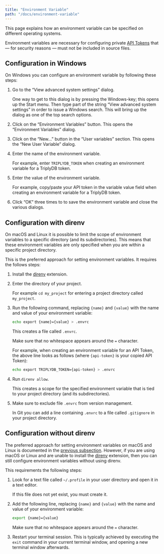 ```yaml
---
title: "Environment Variable"
path: "/docs/environment-variable"
---
```


This page explains how an environment variable can be specified on different operating systems.

Environment variables are necessary for configuring private [API Tokens](api-token) that ― for security reasons ― must not be included in source files.

## Configuration in Windows

On Windows you can configure an environment variable by following these steps:

1. Go to the “View advanced system settings” dialog.

   One way to get to this dialog is by pressing the Windows-key; this opens up the Start menu.  Then type part of the string “View advanced system settings” in order to issue a Windows search.  This will bring up the dialog as one of the top search options.

2. Click on the “Environment Variables” button.  This opens the “Environment Variables” dialog.

3. Click on the “New…” button in the “User variables” section.  This opens the “New User Variable” dialog.

4. Enter the name of the environment variable.

   For example, enter `TRIPLYDB_TOKEN` when creating an environment variable for a TriplyDB token.

5. Enter the value of the environment variable.

   For example, copy/paste your API token in the variable value field when creating an environment variable for a TriplyDB token.

6. Click “OK” three times to to save the environment variable and close the various dialogs.

## Configuration with direnv

On macOS and Linux it is possible to limit the scope of environment variables to a specific directory (and its subdirectories).  This means that these environment variables are only specified when you are within a specific project directory.

This is the preferred approach for setting environment variables.  It requires the follows steps:

1. Install the [direnv](https://direnv.net) extension.

2. Enter the directory of your project.

   For example `cd my_project` for entering a project directory called `my_project`.

3. Run the following command, replacing `{name}` and `{value}` with the name and value of your environment variable:

   ```sh
   echo export {name}={value} > .envrc
   ```

   This creates a file called `.envrc`.

   Make sure that no whitespace appears around the `=` character.

   For example, when creating an environment variable for an API Token, the above line looks as follows (where `{api-token}` is your copied API Token):

   ```sh
   echo export TRIPLYDB_TOKEN={api-token} > .envrc
   ```

4. Run `direnv allow`.

   This creates a scope for the specified environment variable that is tied to your project directory (and its subdirectories).

5. Make sure to exclude file `.envrc` from version management.

   In Git you can add a line containing `.envrc` to a file called `.gitignore` in your project directory.

## Configuration without direnv

The preferred approach for setting environment variables on macOS and Linux is documented in the [previous subsection](#configuration-with-direnv).  However, if you are using macOS or Linux and are unable to install the [direnv](https://direnv.net) extension, then you can still configure environment variables without using direnv.

This requirements the following steps:

1. Look for a text file called `~/.profile` in your user directory and open it in a text editor.

   If this file does not yet exist, you must create it.

2. Add the following line, replacing `{name}` and `{value}` with the name and value of your environment variable:

   ```sh
   export {name}={value}
   ```

   Make sure that no whitespace appears around the `=` character.

3. Restart your terminal session.  This is typically achieved by executing the `exit` command in your current terminal window, and opening a new terminal window afterwards.
